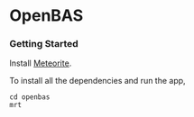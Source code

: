 OpenBAS
===============

### Getting Started

Install [Meteorite](http://atmospherejs.com/docs/installing).

To install all the dependencies and run the app,

```
cd openbas
mrt 
```
